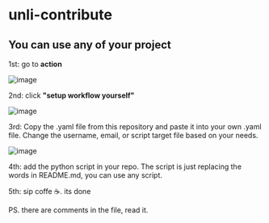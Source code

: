 # unli-contribute
## You can use any of your project

1st: go to **action**

![image](https://github.com/user-attachments/assets/b9b53772-86dc-436d-8c2b-523f1c45caf6)

2nd: click **"setup workflow yourself"**

![image](https://github.com/user-attachments/assets/028765d0-889f-4b7d-ba52-b53461791580)

3rd: Copy the .yaml file from this repository and paste it into your own .yaml file. Change the username, email, or script target file based on your needs.

![image](https://github.com/user-attachments/assets/b4ecd954-c519-4ce2-9e88-3eb9a1bc9926)

4th: add the python script in your repo. The script is just replacing the words in README.md, you can use any script.

5th: sip coffe ☕. its done

PS. there are comments in the file, read it.
